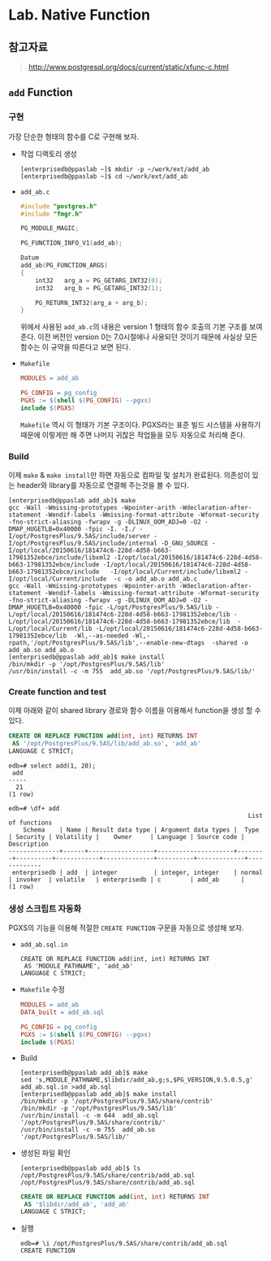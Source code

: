 # Lab. Native Function

## 참고자료

> http://www.postgresql.org/docs/current/static/xfunc-c.html

## `add` Function

### 구현

가장 단순한 형태의 함수를 C로 구현해 보자.

* 작업 디랙토리 생성

  ```
  [enterprisedb@ppaslab ~]$ mkdir -p ~/work/ext/add_ab
  [enterprisedb@ppaslab ~]$ cd ~/work/ext/add_ab
  ```

* `add_ab.c`
  ```CPP
  #include "postgres.h"
  #include "fmgr.h"

  PG_MODULE_MAGIC;

  PG_FUNCTION_INFO_V1(add_ab);

  Datum
  add_ab(PG_FUNCTION_ARGS)
  {
      int32   arg_a = PG_GETARG_INT32(0);
      int32   arg_b = PG_GETARG_INT32(1);

      PG_RETURN_INT32(arg_a + arg_b);
  }
  ```
  위에서 사용된 `add_ab.c`의 내용은 version 1 형태의 함수 호출의 기본 구조를 보여준다. 이전 버전인 version 0는 7.0시절에나 사용되던 것이기 때문에 사실상 모든 함수는 이 규약을 따른다고 보면 된다.

* `Makefile`
  ```MakeFile
  MODULES = add_ab

  PG_CONFIG = pg_config
  PGXS := $(shell $(PG_CONFIG) --pgxs)
  include $(PGXS)
  ```
  `Makefile` 역시 이 형태가 기본 구조이다. PGXS라는 표준 빌드 시스템을 사용하기 때문에 이렇게만 해 주면 나머지 귀찮은 작업들을 모두 자동으로 처리해 준다.

### Build

이제 `make` & `make install`만 하면 자동으로 컴파일 및 설치가 완료된다. 의존성이 있는 header와 library를 자동으로 연결해 주는것을 볼 수 있다.
```
[enterprisedb@ppaslab add_ab]$ make
gcc -Wall -Wmissing-prototypes -Wpointer-arith -Wdeclaration-after-statement -Wendif-labels -Wmissing-format-attribute -Wformat-security -fno-strict-aliasing -fwrapv -g -DLINUX_OOM_ADJ=0 -O2 -DMAP_HUGETLB=0x40000 -fpic -I. -I./ -I/opt/PostgresPlus/9.5AS/include/server -I/opt/PostgresPlus/9.5AS/include/internal -D_GNU_SOURCE -I/opt/local/20150616/181474c6-228d-4d58-b663-17981352ebce/include/libxml2 -I/opt/local/20150616/181474c6-228d-4d58-b663-17981352ebce/include -I/opt/local/20150616/181474c6-228d-4d58-b663-17981352ebce/include   -I/opt/local/Current/include/libxml2 -I/opt/local/Current/include  -c -o add_ab.o add_ab.c
gcc -Wall -Wmissing-prototypes -Wpointer-arith -Wdeclaration-after-statement -Wendif-labels -Wmissing-format-attribute -Wformat-security -fno-strict-aliasing -fwrapv -g -DLINUX_OOM_ADJ=0 -O2 -DMAP_HUGETLB=0x40000 -fpic -L/opt/PostgresPlus/9.5AS/lib -L/opt/local/20150616/181474c6-228d-4d58-b663-17981352ebce/lib -L/opt/local/20150616/181474c6-228d-4d58-b663-17981352ebce/lib  -L/opt/local/Current/lib -L/opt/local/20150616/181474c6-228d-4d58-b663-17981352ebce/lib  -Wl,--as-needed -Wl,-rpath,'/opt/PostgresPlus/9.5AS/lib',--enable-new-dtags  -shared -o add_ab.so add_ab.o
[enterprisedb@ppaslab add_ab]$ make install
/bin/mkdir -p '/opt/PostgresPlus/9.5AS/lib'
/usr/bin/install -c -m 755  add_ab.so '/opt/PostgresPlus/9.5AS/lib/'
```

### Create function and test

이제 아래와 같이 shared library 경로와 함수 이름을 이용해서 function을 생성 할 수 있다.
```sql
CREATE OR REPLACE FUNCTION add(int, int) RETURNS INT
 AS '/opt/PostgresPlus/9.5AS/lib/add_ab.so', 'add_ab'
LANGUAGE C STRICT;
```

```
edb=# select add(1, 20);
 add
-----
  21
(1 row)

edb=# \df+ add
                                                                  List of functions
    Schema    | Name | Result data type | Argument data types |  Type  | Security | Volatility |    Owner     | Language | Source code | Description
--------------+------+------------------+---------------------+--------+----------+------------+--------------+----------+-------------+-------------
 enterprisedb | add  | integer          | integer, integer    | normal | invoker  | volatile   | enterprisedb | c        | add_ab      |
(1 row)

```

### 생성 스크립트 자동화

PGXS의 기능을 이용해 적절한 `CREATE FUNCTION` 구문을 자동으로 생성해 보자.

* `add_ab.sql.in`
  ```
  CREATE OR REPLACE FUNCTION add(int, int) RETURNS INT
   AS 'MODULE_PATHNAME', 'add_ab'
  LANGUAGE C STRICT;
  ```

* `Makefile` 수정
  ```Makefile
  MODULES = add_ab
  DATA_built = add_ab.sql

  PG_CONFIG = pg_config
  PGXS := $(shell $(PG_CONFIG) --pgxs)
  include $(PGXS)
  ```

* Build
  ```
  [enterprisedb@ppaslab add_ab]$ make
  sed 's,MODULE_PATHNAME,$libdir/add_ab,g;s,$PG_VERSION,9.5.0.5,g' add_ab.sql.in >add_ab.sql
  [enterprisedb@ppaslab add_ab]$ make install
  /bin/mkdir -p '/opt/PostgresPlus/9.5AS/share/contrib'
  /bin/mkdir -p '/opt/PostgresPlus/9.5AS/lib'
  /usr/bin/install -c -m 644  add_ab.sql '/opt/PostgresPlus/9.5AS/share/contrib/'
  /usr/bin/install -c -m 755  add_ab.so '/opt/PostgresPlus/9.5AS/lib/'
  ```

* 생성된 파일 확인
  ```
  [enterprisedb@ppaslab add_ab]$ ls /opt/PostgresPlus/9.5AS/share/contrib/add_ab.sql
  /opt/PostgresPlus/9.5AS/share/contrib/add_ab.sql
  ```

  ```sql
  CREATE OR REPLACE FUNCTION add(int, int) RETURNS INT
   AS '$libdir/add_ab', 'add_ab'
  LANGUAGE C STRICT;
  ```

* 실행
  ```
  edb=# \i /opt/PostgresPlus/9.5AS/share/contrib/add_ab.sql
  CREATE FUNCTION
  ```
